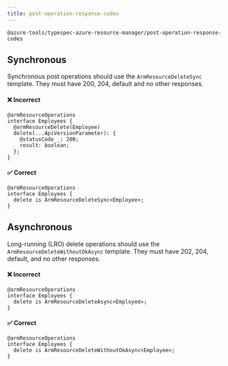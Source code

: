 ```yaml
---
title: post-operation-response-codes
---
```


```text title=- Full name-
@azure-tools/typespec-azure-resource-manager/post-operation-response-codes
```

## Synchronous

Synchronous post operations should use the `ArmResourceDeleteSync` template. They must have 200, 204, default and no other responses.

#### ❌ Incorrect

```tsp
@armResourceOperations
interface Employees {
  @armResourceDelete(Employee)
  delete(...ApiVersionParameter): {
    @statusCode _: 200;
    result: boolean;
  };
}
```

#### ✅ Correct

```tsp
@armResourceOperations
interface Employees {
  delete is ArmResourceDeleteSync<Employee>;
}
```

## Asynchronous

Long-running (LRO) delete operations should use the `ArmResourceDeleteWithoutOkAsync` template. They must have 202, 204, default, and no other responses.

#### ❌ Incorrect

```tsp
@armResourceOperations
interface Employees {
  delete is ArmResourceDeleteAsync<Employee>;
}
```

#### ✅ Correct

```tsp
@armResourceOperations
interface Employees {
  delete is ArmResourceDeleteWithoutOkAsync<Employee>;
}
```
